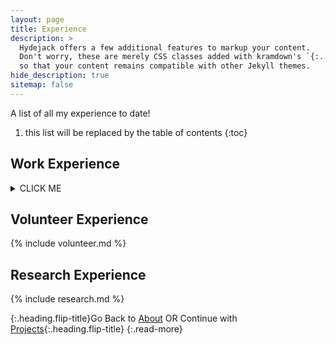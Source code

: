 ```yaml
---
layout: page
title: Experience
description: >
  Hydejack offers a few additional features to markup your content.
  Don't worry, these are merely CSS classes added with kramdown's `{:...}` syntax,
  so that your content remains compatible with other Jekyll themes.
hide_description: true
sitemap: false
---
```


A list of all my experience to date!

1. this list will be replaced by the table of contents
{:toc}


## Work Experience

<details><summary>CLICK ME</summary>
<p>

{% include experience_all.md %}

#### yes, even hidden code blocks!

```python
print("hello world!")
```

</p>
</details>



## Volunteer Experience

{% include volunteer.md %}


## Research Experience

{% include research.md %}

{:.heading.flip-title}Go Back to [About](about.md) OR Continue with [Projects](scripts.md){:.heading.flip-title}
{:.read-more}
